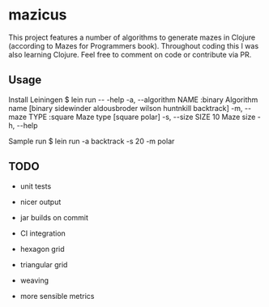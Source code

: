 # mazicus

This project features a number of algorithms to generate mazes in Clojure (according to Mazes for Programmers book).
Throughout coding this I was also learning Clojure. Feel free to comment on code or contribute via PR.

## Usage

Install Leiningen
$ lein run -- -help
  -a, --algorithm NAME  :binary  Algorithm name [binary sidewinder aldousbroder wilson huntnkill backtrack]
  -m, --maze TYPE       :square  Maze type [square polar]
  -s, --size SIZE       10       Maze size
  -h, --help

Sample run
$ lein run -a backtrack -s 20 -m polar

## TODO

- unit tests
- nicer output
- jar builds on commit
- CI integration

- hexagon grid
- triangular grid
- weaving 
- more sensible metrics
